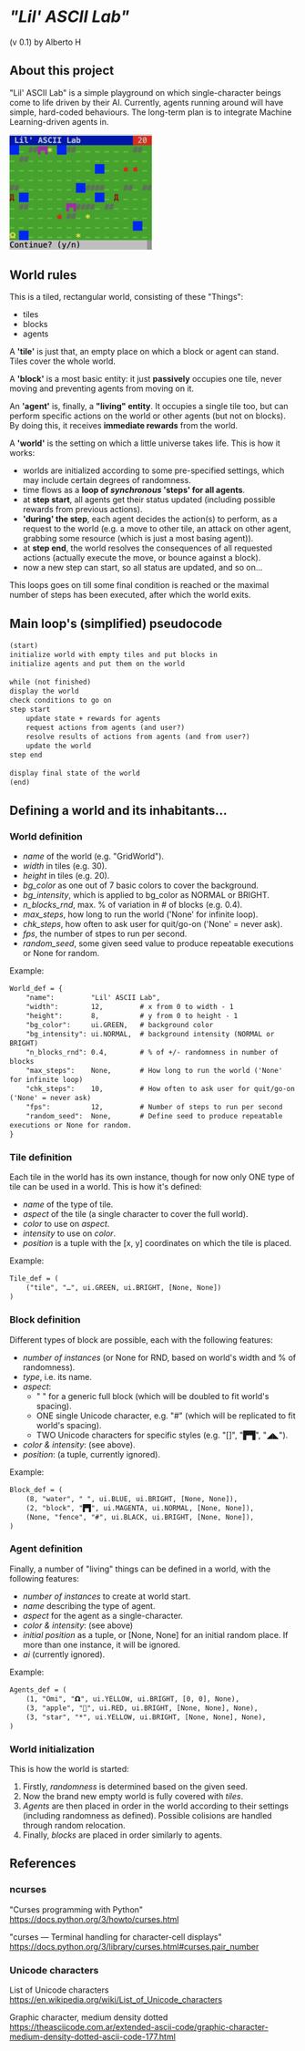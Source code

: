 # *"Lil' ASCII Lab"*

(v 0.1) by Alberto H

## About this project

"Lil' ASCII Lab" is a simple playground on which single-character beings come to life driven by their AI.
Currently, agents running around will have simple, hard-coded behaviours. The long-term plan is to integrate Machine Learning-driven agents in.

<img src="https://github.com/Alberto-Hache/Lil-ASCII-Lab/blob/master/screenshots/blocky-meadows.png" width="250">

## World rules

This is a tiled, rectangular world, consisting of these "Things":

* tiles
* blocks
* agents

A **'tile'** is just that, an empty place on which a block or agent can stand. Tiles cover the whole world.

A **'block'** is a most basic entity: it just **passively** occupies one tile, never moving and preventing agents from moving on it.

An **'agent'** is, finally, a **"living" entity**. It occupies a single tile too, but can perform specific actions on the world or other agents (but not on blocks). By doing this, it receives **immediate rewards** from the world.

A **'world'** is the setting on which a little universe takes life. This is how it works:

* worlds are initialized according to some pre-specified settings, which may include certain degrees of randomness.
* time flows as a **loop of *synchronous* 'steps' for all agents**.
* at **step start**, all agents get their status updated (including possible rewards from previous actions).
* **'during' the step**, each agent decides the action(s) to perform, as a request to the world (e.g. a move to other tile, an attack on other agent, grabbing some resource (which is just a most basing agent)).
* at **step end**, the world resolves the consequences of all requested actions (actually execute the move, or bounce against a block).
* now a new step can start, so all status are updated, and so on...

This loops goes on till some final condition is reached or the maximal number of steps has been executed, after which the world exits.

## Main loop's (simplified) pseudocode

    (start)
    initialize world with empty tiles and put blocks in
    initialize agents and put them on the world

    while (not finished)
    display the world
    check conditions to go on
    step start
        update state + rewards for agents
        request actions from agents (and user?)
        resolve results of actions from agents (and from user?)
        update the world
    step end

    display final state of the world
    (end)

## Defining a world and its inhabitants...

### World definition

* *name* of the world (e.g. "GridWorld").
* *width* in tiles (e.g. 30).
* *height* in tiles (e.g. 20).
* *bg_color* as one out of 7 basic colors to cover the background.
* *bg_intensity*, which is applied to bg_color as NORMAL or BRIGHT.
* *n_blocks_rnd*, max. % of variation in # of blocks (e.g. 0.4).
* *max_steps*, how long to run the world ('None' for infinite loop).
* *chk_steps*, how often to ask user for quit/go-on ('None' = never ask).
* *fps*, the number of stpes to run per second.
* *random_seed*, some given seed value to produce repeatable executions or None for random.

Example:

    World_def = {
        "name":         "Lil' ASCII Lab",
        "width":        12,         # x from 0 to width - 1
        "height":       8,          # y from 0 to height - 1
        "bg_color":     ui.GREEN,   # background color
        "bg_intensity": ui.NORMAL,  # background intensity (NORMAL or BRIGHT)
        "n_blocks_rnd": 0.4,        # % of +/- randomness in number of blocks
        "max_steps":    None,       # How long to run the world ('None' for infinite loop)
        "chk_steps":    10,         # How often to ask user for quit/go-on ('None' = never ask)
        "fps":          12,         # Number of steps to run per second
        "random_seed":  None,       # Define seed to produce repeatable executions or None for random.
    }

### Tile definition

Each tile in the world has its own instance, though for now only ONE type of tile can be used in a world. This is how it's defined:

* *name* of the type of tile.
* *aspect* of the tile (a single character to cover the full world).
* *color* to use on _aspect_.
* *intensity* to use on *color*.
* *position* is a tuple with the [x, y] coordinates on which the tile is placed.

Example:

    Tile_def = (
        ("tile", "…", ui.GREEN, ui.BRIGHT, [None, None])
    )

### Block definition

Different types of block are possible, each with the following features:

* *number of instances* (or None for RND, based on world's width and % of randomness).
* *type*, i.e. its name.
* *aspect*:
  * " " for a generic full block (which will be doubled to fit world's spacing).
  * ONE single Unicode character, e.g. "#" (which will be replicated to fit world's spacing).
  * TWO Unicode characters for specific styles (e.g. "[]", "▛▜", "◢◣").
* *color & intensity*:  (see above).
* *position*: (a tuple, currently ignored).

Example:

    Block_def = (
        (8, "water", " ", ui.BLUE, ui.BRIGHT, [None, None]),
        (2, "block", "▛▜", ui.MAGENTA, ui.NORMAL, [None, None]),
        (None, "fence", "#", ui.BLACK, ui.BRIGHT, [None, None]),
    )

### Agent definition

Finally, a number of "living" things can be defined in a world, with the following features:

* *number of instances* to create at world start.
* *name* describing the type of agent.
* *aspect* for the agent as a single-character.
* *color & intensity*: (see above)
* *initial position* as a tuple, or [None, None] for an initial random place. If more than one instance, it will be ignored.
* *ai* (currently ignored).

Example:

    Agents_def = (
        (1, "Omi", "𝝮", ui.YELLOW, ui.BRIGHT, [0, 0], None),
        (3, "apple", "", ui.RED, ui.BRIGHT, [None, None], None),
        (3, "star", "*", ui.YELLOW, ui.BRIGHT, [None, None], None),
    )

### World initialization

This is how the world is started:

1. Firstly, *randomness* is determined based on the given seed.
1. Now the brand new empty world is fully covered with *tiles*.
1. *Agents* are then placed in order in the world according to their settings (including randomness as defined). Possible colisions are handled through random relocation.
1. Finally, *blocks* are placed in order similarly to agents.

## References

### ncurses

"Curses programming with Python"
<https://docs.python.org/3/howto/curses.html>

"curses — Terminal handling for character-cell displays"
<https://docs.python.org/3/library/curses.html#curses.pair_number>

### Unicode characters

List of Unicode characters
<https://en.wikipedia.org/wiki/List_of_Unicode_characters>

Graphic character, medium density dotted
<https://theasciicode.com.ar/extended-ascii-code/graphic-character-medium-density-dotted-ascii-code-177.html>